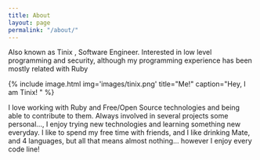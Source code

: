 ```yaml
---
title: About
layout: page
permalink: "/about/"
---
```


Also known as Tinix , Software Engineer. Interested in low level programming and security, although my programming experience has been mostly related with Ruby

{% include image.html
img='images/tinix.png'
title="Me!"
caption="Hey, I am Tinix! " %}



I love working with Ruby and  Free/Open Source technologies and being able to contribute to them. Always involved in several projects some personal..., 
I enjoy trying new technologies and learning something new everyday. 
I like to spend my free time with friends, and I like drinking Mate, and 4 languages, but all that means almost nothing…
however I enjoy every code line!